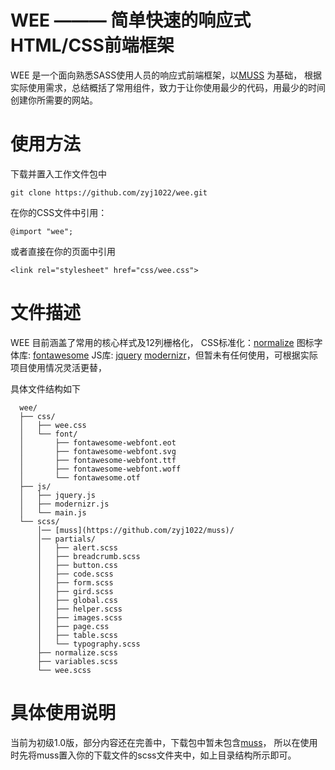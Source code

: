 # WEE ——— 简单快速的响应式HTML/CSS前端框架

WEE 是一个面向熟悉SASS使用人员的响应式前端框架，以[MUSS](https://github.com/zyj1022/muss) 为基础，
根据实际使用需求，总结概括了常用组件，致力于让你使用最少的代码，用最少的时间创建你所需要的网站。

# 使用方法

下载并置入工作文件包中

	git clone https://github.com/zyj1022/wee.git

在你的CSS文件中引用：

	@import "wee";

或者直接在你的页面中引用

    <link rel="stylesheet" href="css/wee.css">  

# 文件描述

WEE 目前涵盖了常用的核心样式及12列栅格化，
CSS标准化：[normalize](http://necolas.github.io/normalize.css/)
图标字体库: [fontawesome](http://fontawesome.io/)
JS库: [jquery](http://jquery.com/)  [modernizr](http://modernizr.com/)，但暂未有任何使用，可根据实际项目使用情况灵活更替，

具体文件结构如下

```
  wee/
  ├── css/
  │   ├── wee.css
  │   └── font/
  │       ├── fontawesome-webfont.eot
  │       ├── fontawesome-webfont.svg
  │       ├── fontawesome-webfont.ttf
  │       ├── fontawesome-webfont.woff
  │       └── fontawesome.otf
  ├── js/
  │   ├── jquery.js
  │   ├── modernizr.js
  │   └── main.js
  └── scss/
      │── [muss](https://github.com/zyj1022/muss)/
      │── partials/
      │   ├── alert.scss
      │   ├── breadcrumb.scss
      │   ├── button.css
      │   ├── code.scss
      │   ├── form.scss
      │   ├── gird.scss
      │   ├── global.css
      │   ├── helper.scss
      │   ├── images.scss
      │   ├── page.css
      │   ├── table.scss
      │   └── typography.scss
      ├── normalize.scss
      ├── variables.scss
      └── wee.scss
```

# 具体使用说明

当前为初级1.0版，部分内容还在完善中，下载包中暂未包含[muss](https://github.com/zyj1022/muss)，
所以在使用时先将muss置入你的下载文件的scss文件夹中，如上目录结构所示即可。
